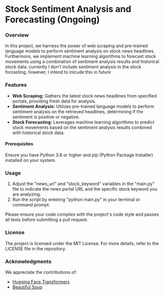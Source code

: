# Stock Sentiment Analysis and Forecasting (Ongoing)

### Overview
In this project, we harness the power of web scraping and pre-trained language models to perform sentiment analysis on stock news headlines. Furthermore, we implement machine learning algorithms to forecast stock movements using a combination of sentiment analysis results and historical stock data.
currently I don't include sentiment analysis in the stock forcasting, however, I intend to inlcude this in future

### Features

- **Web Scraping:** Gathers the latest stock news headlines from specified portals, providing fresh data for analysis.
- **Sentiment Analysis:** Utilizes pre-trained language models to perform sentiment analysis on the retrieved headlines, determining if the sentiment is positive or negative.
- **Stock Forecasting:** Leverages machine learning algorithms to predict stock movements based on the sentiment analysis results combined with historical stock data.


#### Prerequisites
Ensure you have Python 3.8 or higher and pip (Python Package Installer) installed on your system.

### Usage

1. Adjust the "news_url" and "stock_keyword" variables in the "main.py" file to indicate the news portal URL and the specific stock keyword you are analyzing.
2. Run the script by entering "python main.py" in your terminal or command prompt.


Please ensure your code complies with the project's code style and passes all tests before submitting a pull request.

### License
The project is licensed under the MIT License. For more details, refer to the LICENSE file in the repository.


### Acknowledgments
We appreciate the contributions of:
- [Hugging Face Transformers](https://huggingface.co/transformers/)
- [Beautiful Soup](https://www.crummy.com/software/BeautifulSoup/bs4/doc/)
